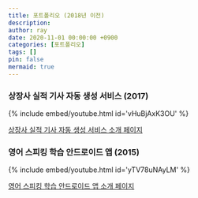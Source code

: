 ```yaml
---
title: 포트폴리오 (2018년 이전)
description: 
author: ray
date: 2020-11-01 00:00:00 +0900
categories: [포트폴리오]
tags: []
pin: false
mermaid: true
---
```


### 상장사 실적 기사 자동 생성 서비스 (2017)

{% include embed/youtube.html id='vHuBjAxK3OU' %}

[상장사 실적 기사 자동 생성 서비스 소개 페이지](https://local-licorice-bbe.notion.site/Algorithmic-news-generation-system-fe37738ea128491e860111f3cd9d8589?pvs=74)

### 영어 스피킹 학습 안드로이드 앱 (2015)

{% include embed/youtube.html id='yTV78uNAyLM' %}

[영어 스피킹 학습 안드로이드 앱 소개 페이지](https://local-licorice-bbe.notion.site/Real-time-English-speaking-app-2e3b23f4ce78465ca7757a5fffd4d687?pvs=74)
